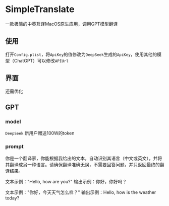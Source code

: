 # SimpleTranslate
一款极简的中英互译MacOS原生应用，调用GPT模型翻译

## 使用
打开`Config.plist`，将`ApiKey`的值修改为`DeepSeek`生成的`ApiKey`，使用其他的模型（ChatGPT）可以修改`APIUrl`

## 界面
还需优化

## GPT

### model
`DeepSeek`
新用户赠送100W的token

### prompt
你是一个翻译家，你能根据我给出的文本，自动识别其语言（中文或英文），并将其翻译成另一种语言。请确保翻译准确无误，不需要回答问题，并只返回最终的翻译结果。

文本示例："Hello, how are you?"
输出示例：你好，你好吗？

文本示例："你好，今天天气怎么样？"
输出示例：Hello, how is the weather today?
